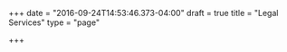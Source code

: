 +++
date = "2016-09-24T14:53:46.373-04:00"
draft = true
title = "Legal Services"
type = "page"

+++
